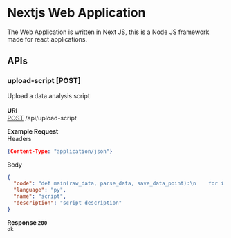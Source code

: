 # Nextjs Web Application
The Web Application is written in Next JS, this is a Node JS framework made for react applications.

## APIs
### upload-script [POST]
Upload a data analysis script<br><br>
**URI**<br>
[POST]() /api/upload-script<br>

**Example Request**<br>
Headers
```json
{Content-Type: "application/json"}
```
Body
```json
{
  "code": "def main(raw_data, parse_data, save_data_point):\n    for i in raw_data():\n        data = parse_data(i)",
  "language": "py",
  "name": "script",
  "description": "script description"
}
```

**Response `200`**<br>
`ok`
